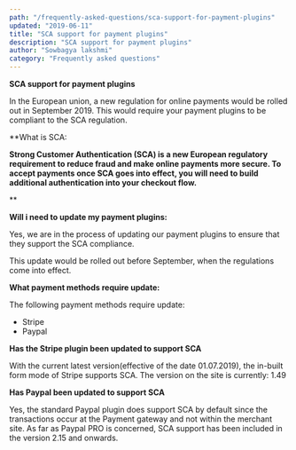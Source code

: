 ```yaml
---
path: "/frequently-asked-questions/sca-support-for-payment-plugins"
updated: "2019-06-11"
title: "SCA support for payment plugins"
description: "SCA support for payment plugins"
author: "Sowbagya lakshmi"
category: "Frequently asked questions"
---
```

**SCA support for payment plugins**

In the European union, a new regulation for online payments would be rolled out in September 2019. This would require your payment plugins to be compliant to the SCA regulation.

**What is SCA:

**Strong Customer Authentication (SCA) is a new European regulatory requirement to reduce fraud and make online payments more secure. To accept payments once SCA goes into effect, you will need to build additional authentication into your checkout flow.** 

**

**Will i need to update my payment plugins:**

Yes, we are in the process of updating our payment plugins to ensure that they support the SCA compliance.

This update would be rolled out before September, when the regulations come into effect.

**What payment methods require update:**

The following payment methods require update:

- Stripe
- Paypal

**Has the Stripe plugin been updated to support SCA**

With the current latest version(effective of the date 01.07.2019), the in-built form mode of Stripe supports SCA.
The version on the site is currently: 1.49

**Has Paypal been updated to support SCA**

Yes, the standard Paypal plugin does support SCA by default since the transactions occur at the Payment gateway and not within the merchant site.
As far as Paypal PRO is concerned, SCA support has been included in the version 2.15 and onwards.

